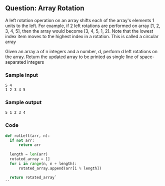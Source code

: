 
## Question: Array Rotation

A left rotation operation on an array shifts each of the array's elements 1 units to the left. For example, if 2 left rotations are performed on array [1, 2, 3, 4, 5], then the array would become [3, 4, 5, 1, 2]. Note that the lowest index item moves to the highest index in a rotation. This is called a circular array

Given an array a of n integers and a number, d, perform d left rotations on the array. Return the updated array to be printed as single line of space-separated integers


### Sample input
```
5 4
1 2 3 4 5
```

### Sample output
```
5 1 2 3 4
```

### Code
```py
def rotLeft(arr, n):
  if not arr:
      return arr
  
  length = len(arr)
  rotated_array = []
  for i in range(n, n + length):
      rotated_array.append(arr[i % length])

  return rotated_array`
``
